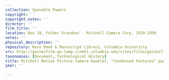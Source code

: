 ```yaml
---
collection: Sponable Papers
copyright: ''
copyright_notes: ''
director: ''
film_title: ''
location: Box 10, Folder Grandeur - Mitchell Camera Corp, 1929-1930
notes: ''
physical_description: ''
repository: Rare Book & Manuscript Library, Columbia University
src: http://gainesfilm.qa-lamp.ccnmtl.columbia.edu/sites/files/gainesfilm/images/1000102091.jpg
taxonomies: [Document, Technological History]
title: Mitchell Motion Picture Camera booklet, "Condensed Features" page
year: ''

---
```

